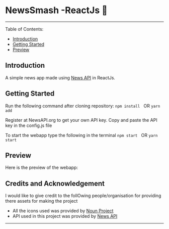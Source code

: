 # NewsSmash -ReactJs  📢

---

Table of Contents:

  - [Introduction](#introduction)
  - [Getting Started](#getting-started)
  - [Preview](#preview)


## Introduction 

A simple news app made using [News API](www.newsapi.org) in ReactJs. 

## Getting Started
Run the following command after cloning repository:
`npm install` 
&nbsp; OR
`yarn add`

Register at NewsAPI.org to get your own API key. Copy and paste the API key in the config.js file

To start the webapp type the following in the terminal
`npm start`
&nbsp; OR
`yarn start`

## Preview
Here is the preview of the webapp:

## Credits and Acknowledgement
I would like to give credit to the follOwing people/organisation for providing there assets for making the project

- All the icons used was provided by [Noun Project](nounproject.com) 
- API used in this project was provided by [News API](www.newsapi.org)
  
---